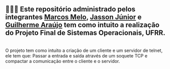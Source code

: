 ## 👩🏻‍💻 Este repositório administrado pelos integrantes [Marcos Melo](https://github.com/MarcosMelo7), [Jasson Júnior](https://github.com/JassonJr1) e [Guilherme Araújo](https://github.com/Guibrr) tem como intuito a realização do Projeto Final de Sistemas Operacionais, UFRR.<br>


<br>
O projeto tem como intuito a criação de um cliente e um servidor de telnet, ele tem que: Passar a entrada e saída através de um soquete TCP e compactar a comunicação entre o cliente e o servidor.
